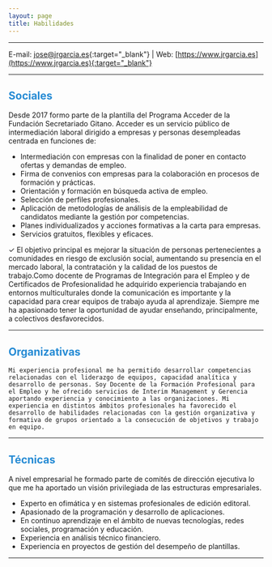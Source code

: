```yaml
---
layout: page
title: Habilidades
---
```


<hr size="5px" color="#268BD4" />

E-mail: [jose@jrgarcia.es](mailto:jose@jrgarcia.es){:target="_blank"} | Web: [https://www.jrgarcia.es](https://www.jrgarcia.es){:target="_blank"}  


<hr size="5px" color="#268BD4" />

<p><h2><span style="color:#268BD4">Sociales</span></h2></p>
	
Desde 2017 formo parte de la plantilla del Programa Acceder de la Fundación Secretariado Gitano. Acceder es un servicio público de intermediación laboral dirigido a empresas y personas desempleadas centrada en funciones de:

- Intermediación con empresas con la finalidad de poner en contacto ofertas y demandas de empleo.  
- Firma de convenios con empresas para la colaboración en procesos de formación y prácticas.  
- Orientación y formación en búsqueda activa de empleo.  
- Selección de perfiles profesionales.  
- Aplicación de metodologías de análisis de la empleabilidad de candidatos mediante la gestión por competencias.  
- Planes individualizados y acciones formativas a la carta para empresas.  
- Servicios gratuitos, flexibles y eficaces.

✓ El objetivo principal es mejorar la situación de personas pertenecientes a comunidades en riesgo de exclusión social, aumentando su presencia en el mercado laboral, la contratación y la calidad de los puestos de trabajo.Como docente de Programas de Integración para el Empleo y de Certificados de Profesionalidad he adquirido experiencia trabajando en entornos multiculturales donde la comunicación es importante y la capacidad para crear equipos de trabajo ayuda al aprendizaje. Siempre me ha apasionado tener la oportunidad de ayudar enseñando, principalmente, a colectivos desfavorecidos.  

<hr size="5px" color="#268BD4" />

<p><h2><span style="color:#268BD4">Organizativas</span></h2></p>
	
 	Mi experiencia profesional me ha permitido desarrollar competencias relacionadas con el liderazgo de equipos, capacidad analítica y desarrollo de personas. Soy Docente de la Formación Profesional para el Empleo y he ofrecido servicios de Interim Management y Gerencia aportando experiencia y conocimiento a las organizaciones. Mi experiencia en distintos ámbitos profesionales ha favorecido el desarrollo de habilidades relacionadas con la gestión organizativa y formativa de grupos orientado a la consecución de objetivos y trabajo en equipo.  

<hr size="5px" color="#268BD4" />

<p><h2><span style="color:#268BD4">Técnicas</span></h2></p>
	
A nivel empresarial he formado parte de comités de dirección ejecutiva lo que me ha aportado un visión privilegiada de las estructuras empresariales. 

- Experto en ofimática y en sistemas profesionales de edición editoral. 
- Apasionado de la programación y desarrollo de aplicaciones. 
- En continuo aprendizaje en el ámbito de nuevas tecnologías, redes sociales, programación y educación.
- Experiencia en análisis técnico financiero.
- Experiencia en proyectos de gestión del desempeño de plantillas.

<hr size="5px" color="#268BD4" />